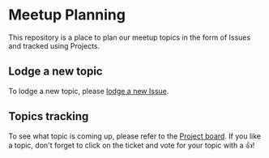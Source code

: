 # Meetup Planning

This repository is a place to plan our meetup topics in the form of Issues and
tracked using Projects.

## Lodge a new topic

To lodge a new topic, please [lodge a new Issue](https://github.com/viet-aus-it/meetup-planning/issues/new?template=fireside_chat.md "New issue URL").

## Topics tracking

To see what topic is coming up, please refer to the [Project board](https://github.com/orgs/viet-aus-it/projects/2 "Project board URL").
If you like a topic, don't forget to click on the ticket and vote for your topic with a 👍!
